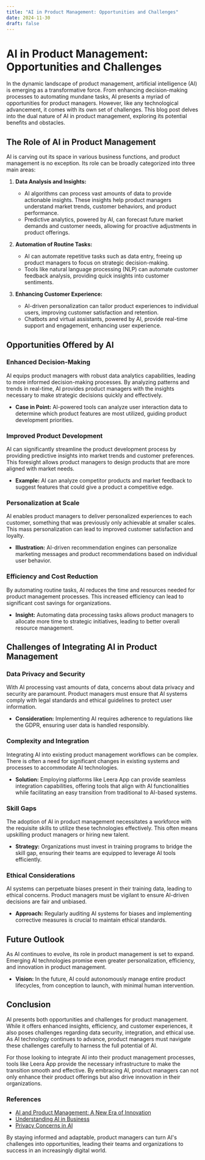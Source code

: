```yaml
---
title: "AI in Product Management: Opportunities and Challenges"
date: 2024-11-30
draft: false
---
```

# AI in Product Management: Opportunities and Challenges

In the dynamic landscape of product management, artificial intelligence (AI) is emerging as a transformative force. From enhancing decision-making processes to automating mundane tasks, AI presents a myriad of opportunities for product managers. However, like any technological advancement, it comes with its own set of challenges. This blog post delves into the dual nature of AI in product management, exploring its potential benefits and obstacles.

## The Role of AI in Product Management

AI is carving out its space in various business functions, and product management is no exception. Its role can be broadly categorized into three main areas:

1. **Data Analysis and Insights:**
   - AI algorithms can process vast amounts of data to provide actionable insights. These insights help product managers understand market trends, customer behaviors, and product performance.
   - Predictive analytics, powered by AI, can forecast future market demands and customer needs, allowing for proactive adjustments in product offerings.

2. **Automation of Routine Tasks:**
   - AI can automate repetitive tasks such as data entry, freeing up product managers to focus on strategic decision-making.
   - Tools like natural language processing (NLP) can automate customer feedback analysis, providing quick insights into customer sentiments.

3. **Enhancing Customer Experience:**
   - AI-driven personalization can tailor product experiences to individual users, improving customer satisfaction and retention.
   - Chatbots and virtual assistants, powered by AI, provide real-time support and engagement, enhancing user experience.

## Opportunities Offered by AI

### Enhanced Decision-Making

AI equips product managers with robust data analytics capabilities, leading to more informed decision-making processes. By analyzing patterns and trends in real-time, AI provides product managers with the insights necessary to make strategic decisions quickly and effectively.

- **Case in Point:** AI-powered tools can analyze user interaction data to determine which product features are most utilized, guiding product development priorities.

### Improved Product Development

AI can significantly streamline the product development process by providing predictive insights into market trends and customer preferences. This foresight allows product managers to design products that are more aligned with market needs.

- **Example:** AI can analyze competitor products and market feedback to suggest features that could give a product a competitive edge.

### Personalization at Scale

AI enables product managers to deliver personalized experiences to each customer, something that was previously only achievable at smaller scales. This mass personalization can lead to improved customer satisfaction and loyalty.

- **Illustration:** AI-driven recommendation engines can personalize marketing messages and product recommendations based on individual user behavior.

### Efficiency and Cost Reduction

By automating routine tasks, AI reduces the time and resources needed for product management processes. This increased efficiency can lead to significant cost savings for organizations.

- **Insight:** Automating data processing tasks allows product managers to allocate more time to strategic initiatives, leading to better overall resource management.

## Challenges of Integrating AI in Product Management

### Data Privacy and Security

With AI processing vast amounts of data, concerns about data privacy and security are paramount. Product managers must ensure that AI systems comply with legal standards and ethical guidelines to protect user information.

- **Consideration:** Implementing AI requires adherence to regulations like the GDPR, ensuring user data is handled responsibly.

### Complexity and Integration

Integrating AI into existing product management workflows can be complex. There is often a need for significant changes in existing systems and processes to accommodate AI technologies.

- **Solution:** Employing platforms like Leera App can provide seamless integration capabilities, offering tools that align with AI functionalities while facilitating an easy transition from traditional to AI-based systems.

### Skill Gaps

The adoption of AI in product management necessitates a workforce with the requisite skills to utilize these technologies effectively. This often means upskilling product managers or hiring new talent.

- **Strategy:** Organizations must invest in training programs to bridge the skill gap, ensuring their teams are equipped to leverage AI tools efficiently.

### Ethical Considerations

AI systems can perpetuate biases present in their training data, leading to ethical concerns. Product managers must be vigilant to ensure AI-driven decisions are fair and unbiased.

- **Approach:** Regularly auditing AI systems for biases and implementing corrective measures is crucial to maintain ethical standards.

## Future Outlook

As AI continues to evolve, its role in product management is set to expand. Emerging AI technologies promise even greater personalization, efficiency, and innovation in product management.

- **Vision:** In the future, AI could autonomously manage entire product lifecycles, from conception to launch, with minimal human intervention.

## Conclusion

AI presents both opportunities and challenges for product management. While it offers enhanced insights, efficiency, and customer experiences, it also poses challenges regarding data security, integration, and ethical use. As AI technology continues to advance, product managers must navigate these challenges carefully to harness the full potential of AI.

For those looking to integrate AI into their product management processes, tools like Leera App provide the necessary infrastructure to make the transition smooth and effective. By embracing AI, product managers can not only enhance their product offerings but also drive innovation in their organizations.

### References

- [AI and Product Management: A New Era of Innovation](https://example.com)
- [Understanding AI in Business](https://example.com)
- [Privacy Concerns in AI](https://example.com)

By staying informed and adaptable, product managers can turn AI's challenges into opportunities, leading their teams and organizations to success in an increasingly digital world.